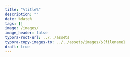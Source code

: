 ```yaml
---
title: "%title%"
description: ""
date: %date%
tags: []
image: /images/
image_header: false
typora-root-url: ../../assets
typora-copy-images-to: ../../assets/images/${filename}
draft: true
---
```

